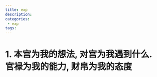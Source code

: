 ```yaml
---
title: exp
description:
categories:
 - exp
tags:
---
```


# 1. 本宫为我的想法, 对宫为我遇到什么. 官禄为我的能力, 财帛为我的态度